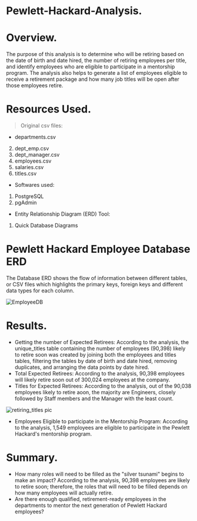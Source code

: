# Pewlett-Hackard-Analysis.
# Overview.
The purpose of this analysis is to determine who will be retiring based on the date of birth and date hired, the number of retiring employees per title, and identify employees who are eligible to participate in a mentorship program. The analysis also helps to generate a list of employees eligible to receive a retirement package and how many job titles will be open after those employees retire. 

# Resources Used.
> Original csv files:
   * departments.csv
 2)  dept_emp.csv
 3)  dept_manager.csv
 4)  employees.csv
 5)  salaries.csv
 6)  titles.csv

* Softwares used:
 1) PostgreSQL
 2) pgAdmin

* Entity Relationship Diagram (ERD) Tool:
 1) Quick Database Diagrams
 
# Pewlett Hackard Employee Database ERD
The Database ERD shows the flow of information between different tables, or CSV files which highlights the primary keys, foreign keys and different data types for each column.

![EmployeeDB](https://user-images.githubusercontent.com/104453593/175185784-b8e02050-19c7-45d1-ae05-0b178ad26cb6.png)

# Results.
* Getting the number of Expected Retirees: According to the analysis, the unique_titles table containing the number of employees (90,398) likely to retire soon was created by joining both the employees and titles tables, filtering the tables by date of birth and date hired, removing duplicates, and arranging the data points by date hired. 
* Total Expected Retirees: 
According to the analysis, 90,398 employees will likely retire soon out of 300,024 employees at the company.
* Titles for Expected Retirees: 
According to the analysis, out of the 90,038 employees likely to retire aoon, the majority are Engineers, closely followed by Staff members and the Manager with the least count.

![retiring_titles pic](https://user-images.githubusercontent.com/104453593/175187996-fbbdd2b8-1fb0-4816-9dca-780046ddf6ce.PNG)

* Employees Eligible to participate in the Mentorship Program:
According to the analysis, 1,549 employees are eligible to participate in the Pewlett Hackard's mentorship program.

# Summary.
* How many roles will need to be filled as the "silver tsunami" begins to make an impact? 
According to the analysis, 90,398 employees are likely to retire soon; therefore, the roles that will need to be filled depends on how many employees will actually retire.
* Are there enough qualified, retirement-ready employees in the departments to mentor the next generation of Pewlett Hackard employees?
